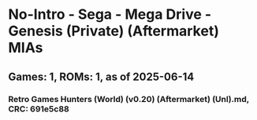 # No-Intro - Sega - Mega Drive - Genesis (Private) (Aftermarket) MIAs
## Games: 1, ROMs: 1, as of 2025-06-14

### Retro Games Hunters (World) (v0.20) (Aftermarket) (Unl).md, CRC: 691e5c88
